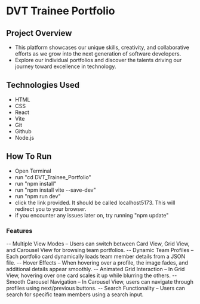 # DVT Trainee Portfolio

## Project Overview
- This platform showcases our unique skills, creativity, and collaborative efforts as we grow into the next generation of software developers.
- Explore our individual portfolios and discover the talents driving our journey toward excellence in technology.​

## Technologies Used
- HTML
- CSS
- React
- Vite
- Git
- Github
- Node.js

## How To Run
- Open Terminal
- run "cd DVT_Trainee_Portfolio"
- run "npm install"
- run "npm install vite --save-dev"
- run "npm run dev"
- click the link provided. It should be called localhost5173. This will redirect you to your browser.
- if you encounter any issues later on, try running "npm update"

### Features
-- Multiple View Modes – Users can switch between Card View, Grid View, and Carousel View for browsing team portfolios.
-- Dynamic Team Profiles – Each portfolio card dynamically loads team member details from a JSON file.
-- Hover Effects – When hovering over a profile, the image fades, and additional details appear smoothly.
-- Animated Grid Interaction – In Grid View, hovering over one card scales it up while blurring the others.
-- Smooth Carousel Navigation – In Carousel View, users can navigate through profiles using next/previous buttons.
-- Search Functionality – Users can search for specific team members using a search input.

